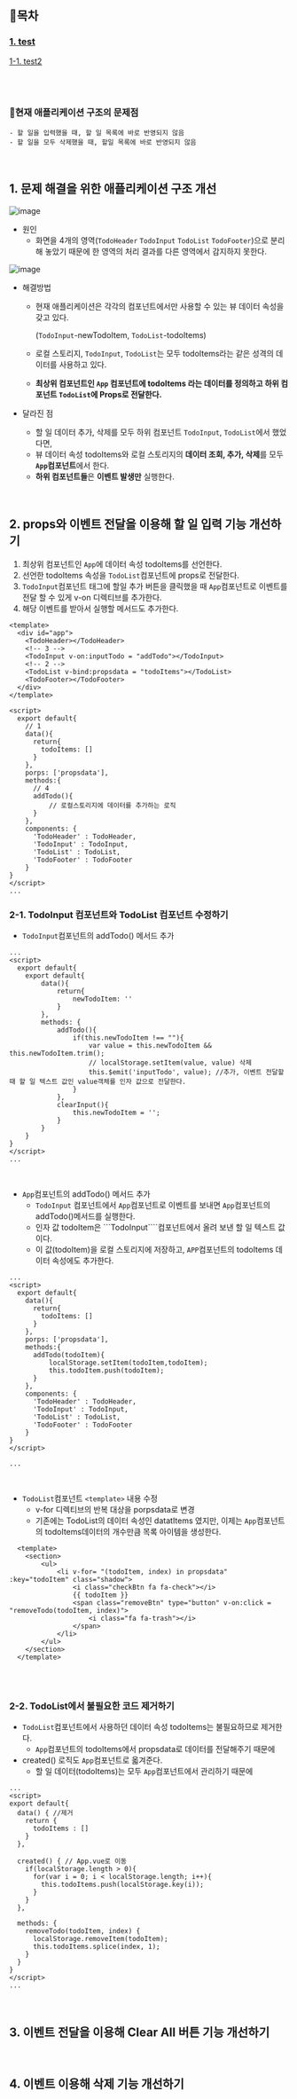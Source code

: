 ## 📝목차 

### [1. test](#2-test)

   [1-1. test2](#1-1-test2)
   


<br><br>

### 📌현재 애플리케이션 구조의 문제점
```
- 할 일을 입력했을 때, 할 일 목록에 바로 반영되지 않음
- 할 일을 모두 삭제했을 때, 할일 목록에 바로 반영되지 않음
```


<br>

## 1. 문제 해결을 위한 애플리케이션 구조 개선

![image](/img/vue04-1-1.png)

- 원인
  - 화면을 4개의 영역(```TodoHeader``` ```TodoInput``` ```TodoList``` ```TodoFooter```)으로 분리해 놓았기 때문에 한 영역의 처리 결과를 다른 영역에서 감지하지 못한다.

![image](/img/vue04-2.png)

- 해결방법 
  - 현재 애플리케이션은 각각의 컴포넌트에서만 사용할 수 있는 뷰 데이터 속성을 갖고 있다.
  
    (```TodoInput```-newTodoItem, ```TodoList```-todoItems)
    
  - 로컬 스토리지, ```TodoInput```, ```TodoList```는 모두 todoItems라는 같은 성격의 데이터를 사용하고 있다.
  - **최상위 컴포넌트인 ```App``` 컴포넌트에 todoItems 라는 데이터를 정의하고 하위 컴포넌트 ```TodoList```에 Props로 전달한다.**
 
- 달라진 점
  - 할 일 데이터 추가, 삭제를 모두 하위 컴포넌트 ```TodoInput```, ```TodoList```에서 했었다면, 
  - 뷰 데이터 속성 todoItems와 로컬 스토리지의 **데이터 조회, 추가, 삭제**를 모두 **```App```컴포넌트**에서 한다.
  - **하위 컴포넌트들**은 **이벤트 발생만** 실행한다. 
  

<br>

## 2. props와 이벤트 전달을 이용해 할 일 입력 기능 개선하기
1) 최상위 컴포넌트인 ```App```에 데이터 속성 todoItems를 선언한다.
2) 선언한 todoItems 속성을 ```TodoList```컴포넌트에 props로 전달한다.
3) ```TodoInput```컴포넌트 태그에 할일 추가 버튼을 클릭했을 때 ```App```컴포넌트로 이벤트를 전달 할 수 있게 v-on 디렉티브를 추가한다.
4) 해당 이벤트를 받아서 실행할 메서드도 추가한다.

```vue
<template>
  <div id="app">
    <TodoHeader></TodoHeader>
    <!-- 3 -->
    <TodoInput v-on:inputTodo = "addTodo"></TodoInput>
    <!-- 2 -->
    <TodoList v-bind:propsdata = "todoItems"></TodoList> 
    <TodoFooter></TodoFooter>
  </div>
</template>

<script>
  export default{
    // 1 
    data(){
      return{
        todoItems: []  
      }
    },
    porps: ['propsdata'],
    methods:{
      // 4
      addTodo(){
          // 로컬스토리지에 데이터를 추가하는 로직
      }
    },
    components: {
      'TodoHeader' : TodoHeader,
      'TodoInput' : TodoInput,
      'TodoList' : TodoList,
      'TodoFooter' : TodoFooter
    }
}
</script>
...

```

### 2-1. TodoInput 컴포넌트와 TodoList 컴포넌트 수정하기
- ```TodoInput```컴포넌트의 addTodo() 메서드 추가 
```vue
...
<script>
  export default{
    export default{
        data(){
            return{
                newTodoItem: ''
            }
        },
        methods: {
            addTodo(){
                if(this.newTodoItem !== ""){
                    var value = this.newTodoItem && this.newTodoItem.trim();
                    // localStorage.setItem(value, value) 삭제
                    this.$emit('inputTodo', value); //추가, 이벤트 전달할 때 할 일 텍스트 값인 value객체를 인자 값으로 전달한다.
                }
            },
            clearInput(){
                this.newTodoItem = '';
            }
        }
    }
}
</script>
...

```

<br>

- ```App```컴포넌트의 addTodo() 메서드 추가
  - ```TodoInput``` 컴포넌트에서  ```App```컴포넌트로 이벤트를 보내면 ```App```컴포넌트의 addTodo()메서드를 실행한다. 
  - 인자 값 todoItem은 ```TodoInput````컴포넌트에서 올려 보낸 할 일 텍스트 값이다.
  - 이 값(todoItem)을 로컬 스토리지에 저장하고, ```APP```컴포넌트의 todoItems 데이터 속성에도 추가한다.  
```vue
...
<script>
  export default{
    data(){
      return{
        todoItems: []  
      }
    },
    porps: ['propsdata'],
    methods:{
      addTodo(todoItem){ 
          localStorage.setItem(todoItem,todoItem);
          this.todoItem.push(todoItem);
      }
    },
    components: {
      'TodoHeader' : TodoHeader,
      'TodoInput' : TodoInput,
      'TodoList' : TodoList,
      'TodoFooter' : TodoFooter
    }
}
</script>

...

```

<br>

- ```TodoList```컴포넌트 ```<template>``` 내용 수정
  - v-for 디렉티브의 반복 대상을 porpsdata로 변경
  - 기존에는 TodoList의 데이터 속성인 datatItems 였지만, 이제는 ```App```컴포넌트의 todoItems데이터의 개수만큼 목록 아이템을 생성한다.

```vue
  <template>
    <section>
        <ul>
            <li v-for= "(todoItem, index) in propsdata" :key="todoItem" class="shadow">
                <i class="checkBtn fa fa-check"></i>
                {{ todoItem }}
                <span class="removeBtn" type="button" v-on:click = "removeTodo(todoItem, index)">
                    <i class="fa fa-trash"></i>
                </span>
            </li>
        </ul>
    </section>
  </template> 
  
```
<br>

### 2-2. TodoList에서 불필요한 코드 제거하기
- ```TodoList```컴포넌트에서 사용하던 데이터 속성 todoItems는 불필요하므로 제거한다.
  - ```App```컴포넌트의 todoItems에서 propsdata로 데이터를 전달해주기 때문에
- created() 로직도 ```App```컴포넌트로 옯겨준다.
  - 할 일 데이터(todoItems)는 모두 ```App```컴포넌트에서 관리하기 때문에   

```vue
...
<script>
export default{
  data() { //제거
    return {
      todoItems : [] 
    }
  },
  
  created() { // App.vue로 이동
    if(localStorage.length > 0){
      for(var i = 0; i < localStorage.length; i++){
        this.todoItems.push(localStorage.key(i));
      }
    }
  },
  
  methods: {
    removeTodo(todoItem, index) {
      localStorage.removeItem(todoItem);
      this.todoItems.splice(index, 1);
    }
  }
}
</script>
...
```


<br>

## 3. 이벤트 전달을 이용해 Clear All 버튼 기능 개선하기


<br>

## 4. 이벤트 이용해 삭제 기능 개선하기


<br>
